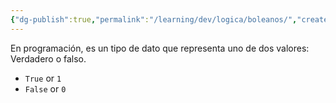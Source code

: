 ```yaml
---
{"dg-publish":true,"permalink":"/learning/dev/logica/boleanos/","created":"2024-06-10T17:37","updated":"2024-06-10T19:13"}
---
```


En programación, es un tipo de dato que representa uno de dos valores: Verdadero o falso.
- `True` or `1`
- `False` or `0`